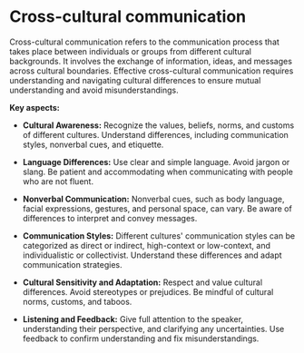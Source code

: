 # Cross-cultural communication

Cross-cultural communication refers to the communication process that takes place between individuals or groups from different cultural backgrounds. It involves the exchange of information, ideas, and messages across cultural boundaries. Effective cross-cultural communication requires understanding and navigating cultural differences to ensure mutual understanding and avoid misunderstandings.

**Key aspects:**

* **Cultural Awareness:** Recognize the values, beliefs, norms, and customs of different cultures. Understand differences, including communication styles, nonverbal cues, and etiquette.

* **Language Differences:** Use clear and simple language. Avoid jargon or slang. Be patient and accommodating when communicating with people who are not fluent.

* **Nonverbal Communication:** Nonverbal cues, such as body language, facial expressions, gestures, and personal space, can vary. Be aware of differences to interpret and convey messages.

* **Communication Styles:** Different cultures' communication styles can be categorized as direct or indirect, high-context or low-context, and individualistic or collectivist. Understand these differences and adapt communication strategies.

* **Cultural Sensitivity and Adaptation:** Respect and value cultural differences. Avoid stereotypes or prejudices. Be mindful of cultural norms, customs, and taboos.

* **Listening and Feedback:** Give full attention to the speaker, understanding their perspective, and clarifying any uncertainties. Use feedback to confirm understanding and fix misunderstandings.

